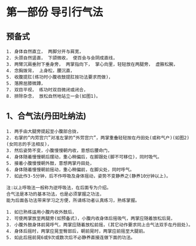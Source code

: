 # 第一部份  导引行气法

## 预备式
    1. 身体自然直立， 两脚分开与肩宽，
    2. 头颈自然竖直， 下颌微收， 使百会与会阴成直线，
    3. 两臂沉肩垂肘下垂身旁， 两掌指向下， 掌心向里，轻轻放在两腿旁， 虚腋松腕，
    4. 念胸拨背， 上身松，腰沉直，
    5. 收腹提肛(练功时小腹收鼓提肛按功法要求而做)，
    5. 落胯屈膝微蹲，
    7. 双目平视， 练功时双目微闭或闭合，
    8. 排除杂念， 放松自然地站立一会(如图1)。

## 1、合气法(丹田吐纳法)
    1. 两手由大腿旁提起至小腹部合拢，
    2. 右掌的“内劳宫穴”对准左掌的“外劳宫穴”，两掌重叠轻轻按在丹田处(或称气户)(如图2)(女同志的手法相反)，
    3. 然后姿势不变，小腹慢慢朝内收，意想后腰命门，
    4. 身体随着慢慢朝后摆动，重心稍偏后，在脚跟处(脚不可移位)，同时吸气。
    5. 接着小腹慢慢朝外鼓，意想两掌丹田处，
    6. 身体随着慢慢朝前摇动，重心稍偏前，在脚尖处，同时呼气。
    7. 如此作3-5分钟，后不作呼吸及身体摇动，姿势不变静养之(静养10分钟以上)。

    注:以上呼吸法一般称为逆呼吸法，在后面专为介绍。
    合气法是本功的基本功法，也是必须掌握之功法，
    能为后面各功法带来学习之方便，所请练功者认真练习，熟练掌握。

    1. 如已熟练运用小腹内收外鼓后，
    2. 可使两掌放至两腿旁(如预备式)，小腹内收身体后摇吸气，两掌应随着放松后晃，
    3. 小腹外鼓身体前晃呼气，两掌应随着放松前摇，(其它动作要求同上合气法双手在丹田处)。
    4. 身体后摇时，两掌应晃至臀部后，朝前晃时，两掌应前摇至大腿前。
    5. 如此后摇前晃6或9次或数次后不必静养直接连做下面的功法。
